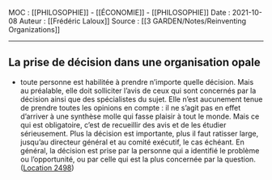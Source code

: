 MOC : [[PHILOSOPHIE]] - [[ÉCONOMIE]] - [[PHILOSOPHIE]]
Date : 2021-10-08
Auteur : [[Frédéric Laloux]]
Source : [[3 GARDEN/Notes/Reinventing Organizations]]
***

## La prise de décision dans une organisation opale
- toute personne est habilitée à prendre n’importe quelle décision. Mais au préalable, elle doit solliciter l’avis de ceux qui sont concernés par la décision ainsi que des spécialistes du sujet. Elle n’est aucunement tenue de prendre toutes les opinions en compte : il ne s’agit pas en effet d’arriver à une synthèse molle qui fasse plaisir à tout le monde. Mais ce qui est obligatoire, c’est de recueillir des avis et de les étudier sérieusement. Plus la décision est importante, plus il faut ratisser large, jusqu’au directeur général et au comité exécutif, le cas échéant. En général, la décision est prise par la personne qui a identifié le problème ou l’opportunité, ou par celle qui est la plus concernée par la question. ([Location 2498](https://readwise.io/to_kindle?action=open&asin=B081G8HFJH&location=2498))